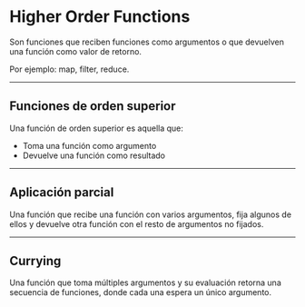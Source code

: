 # Higher Order Functions

Son funciones que reciben funciones como argumentos o que devuelven una función como valor de retorno.

Por ejemplo: map, filter, reduce.

---

## Funciones de orden superior

Una función de orden superior es aquella que:

* Toma una función como argumento
* Devuelve una función como resultado

---

## Aplicación parcial

Una función que recibe una función con varios argumentos, fija algunos de ellos y devuelve otra función con el resto de argumentos no fijados.

---

## Currying

Una función que toma múltiples argumentos y su evaluación retorna una secuencia de funciones, donde cada una espera un único argumento.
